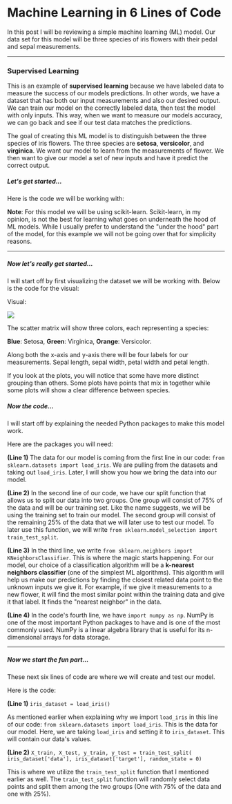 # Machine Learning in 6 Lines of Code


In this post I will be reviewing a simple machine learning (ML) model. Our data set for this model will be three species of iris flowers with their pedal and sepal measurements.

<hr>

<h3>Supervised Learning</h3>

This is an example of <b>supervised learning</b> because we have labeled data to measure the success of our models predictions. In other words, we have a dataset that has both our input measurements and also our desired output. We can train our model on the correctly labeled data, then test the model with only inputs. This way, when we want to measure our models accuracy, we can go back and see if our test data matches the predictions.

The goal of creating this ML model is to distinguish between the three species of iris flowers. The three species are <b>setosa</b>, <b>versicolor</b>, and <b>virginica</b>. We want our model to learn from the measurements of flower. We then want to give our model a set of new inputs and have it predict the correct output.

<h5>Let's get started...</h5>

Here is the code we will be working with:

<script src="https://gist.github.com/A-I-dan/c1852b9950c00850a4e59fa675646b9d.js"></script>


<b>Note</b>: For this model we will be using scikit-learn. Scikit-learn, in my opinion, is not the best for learning what goes on underneath the hood of ML models. While I usually prefer to understand the "under the hood" part of the model, for this example we will not be going over that for simplicity reasons.

<hr>

<h5>Now let's really get started...</h5>

I will start off by first visualizing the dataset we will be working with. Below is the code for the visual:

<script src="https://gist.github.com/A-I-dan/778ff4574d31430a4877912b9fcf8214.js"></script>

Visual:

<img src='iris_dataset_plot.png'>


The scatter matrix will show three colors, each representing a species:

<b>Blue</b>: Setosa, <b>Green</b>: Virginica, <b>Orange</b>: Versicolor.

Along both the x-axis and y-axis there will be four labels for our measurements. Sepal length, sepal width, petal width and petal length.

If you look at the plots, you will notice that some have more distinct grouping than others. Some plots have points that mix in together while some plots will show a clear difference between species.

<h5>Now the code...</h5>

I will start off by explaining the needed Python packages to make this model work.

Here are the packages you will need:

<script src="https://gist.github.com/A-I-dan/43dc749f03a5af805d88817dd774a3fa.js"></script>


<b>(Line 1)</b> The data for our model is coming from the first line in our code:
`from sklearn.datasets import load_iris`. We are pulling from the datasets and taking out `load_iris`. Later, I will show you how we bring the data into our model.

<b>(Line 2)</b> In the second line of our code, we have our split function that allows us to split our data into two groups. One group will consist of 75% of the data and will be our training set. Like the name suggests, we will be using the training set to train our model. The second group will consist of the remaining 25% of the data that we will later use to test our model. To later use this function, we will write `from sklearn.model_selection import train_test_split`.

<b>(Line 3)</b> In the third line, we write `from sklearn.neighbors import KNeighborsClassifier`. This is where the magic starts happening. For our model, our choice of a classification algorithm will be a <b>k-nearest neighbors classifier</b> (one of the simplest ML algorithms). This algorithm will help us make our predictions by finding the closest related data point to the unknown inputs we give it. For example, if we give it measurements to a new flower, it will find the most similar point within the training data and give it that label. It finds the "nearest neighbor" in the data.

<b>(Line 4)</b> In the code's fourth line, we have `import numpy as np`. NumPy is one of the most important Python packages to have and is one of the most commonly used. NumPy is a linear algebra library that is useful for its n-dimensional arrays for data storage.

<hr>

<h5>Now we start the fun part...</h5>


These next six lines of code are where we will create and test our model.

Here is the code:

<script src="https://gist.github.com/A-I-dan/79b8f87802bc13ad418447f4d6214112.js"></script>


<b>(Line 1)</b> `iris_dataset = load_iris()`

As mentioned earlier when explaining why we import `load_iris` in this line of our code: `from sklearn.datasets import load_iris`. This is the data for our model. Here, we are taking `load_iris` and setting it to `iris_dataset`. This will contain our data's values.


<b>(Line 2)</b>  `X_train, X_test, y_train, y_test = train_test_split(
    iris_dataset['data'], iris_dataset['target'], random_state = 0)`

  This is where we utilize the `train_test_split` function that I mentioned earlier as well. The `train_test_split` function will randomly select data points and split them among the two groups (One with 75% of the data and one with 25%).

